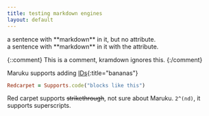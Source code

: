 ```yaml
---
title: testing markdown engines
layout: default
---
```


<div>
a sentence with **markdown** in it, but no attribute.
</div>

<div markdown="1">
a sentence with **markdown** in it with the attribute.
</div>

{::comment}
This is a comment, kramdown ignores this.
{:/comment}

Maruku supports adding [IDs](#){:title="bananas"}

``` ruby
Redcarpet = Supports.code("blocks like this")
```

Red carpet supports ~~strikethrough~~, not sure about Maruku. `2^(nd)`, it supports superscripts.
